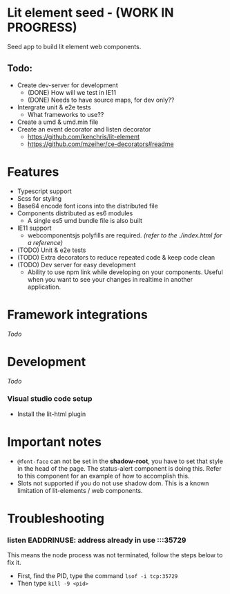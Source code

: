 # Lit element seed - (WORK IN PROGRESS)

Seed app to build lit element web components.

## Todo:

* Create dev-server for development
  * (DONE) How will we test in IE11
  * (DONE) Needs to have source maps, for dev only??
* Intergrate unit & e2e tests
  * What frameworks to use??
* Create a umd & umd.min file
* Create an event decorator and listen decorator
  * https://github.com/kenchris/lit-element
  * https://github.com/mzeiher/ce-decorators#readme

# Features

* Typescript support
* Scss for styling
* Base64 encode font icons into the distributed file
* Components distributed as es6 modules
  * A single es5 umd bundle file is also built
* IE11 support
  * webcomponentsjs polyfills are required. _(refer to the ./index.html for a reference)_
* (TODO) Unit & e2e tests
* (TODO) Extra decorators to reduce repeated code & keep code clean
* (TODO) Dev server for easy development
  * Ability to use npm link while developing on your components. Useful when you want to see your changes in realtime in another application.

# Framework integrations

_Todo_

# Development

_Todo_

### Visual studio code setup

* Install the lit-html plugin

# Important notes

* ``@font-face`` can not be set in the __shadow-root__, you have to set that style in the head of the page. The status-alert component is doing this. Refer to this component for an example of how to accomplish this.
* Slots not supported if you do not use shadow dom. This is a known limitation of lit-elements / web components.

# Troubleshooting

### listen EADDRINUSE: address already in use :::35729

This means the node process was not terminated, follow the steps below to fix it.

* First, find the PID, type the command ``lsof -i tcp:35729``
* Then type ``kill -9 <pid>``